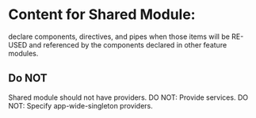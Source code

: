 # Content for Shared Module:

declare components, directives, and pipes when those items will be RE-USED and referenced by the components declared in other feature modules.

## Do NOT
Shared module should not have providers.
DO NOT: Provide services.
DO NOT: Specify app-wide-singleton providers.
